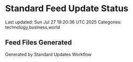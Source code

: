 # Standard Feed Update Status
Last updated: Sun Jul 27 19:20:36 UTC 2025
Categories: technology,business,world

## Feed Files Generated

Generated by Standard Updates Workflow
